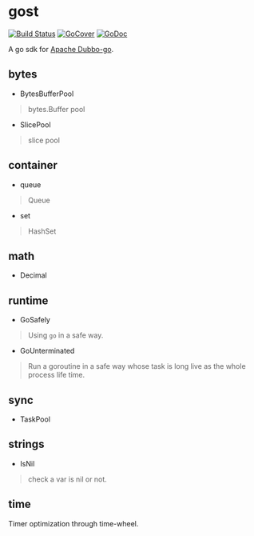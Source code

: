 # gost

[![Build Status](https://travis-ci.org/dubbogo/gost.png?branch=master)](https://travis-ci.org/dubbogo/gost)
[![GoCover](http://gocover.io/_badge/github.com/dubbogo/gost)](http://gocover.io/github.com/dubbogo/gost)
[![GoDoc](https://godoc.org/github.com/dubbogo/gost?status.svg)](https://godoc.org/github.com/dubbogo/gost)

A go sdk for [Apache Dubbo-go](github.com/apache/dubbo-go).

## bytes

* BytesBufferPool
> bytes.Buffer pool

* SlicePool
> slice pool
## container

* queue
> Queue

* set
> HashSet

## math

* Decimal

## runtime

* GoSafely 
> Using `go` in a safe way.
* GoUnterminated
> Run a goroutine in a safe way whose task is long live as the whole process life time.

## sync

* TaskPool

## strings

* IsNil
> check a var is nil or not.

## time

Timer optimization through time-wheel.

